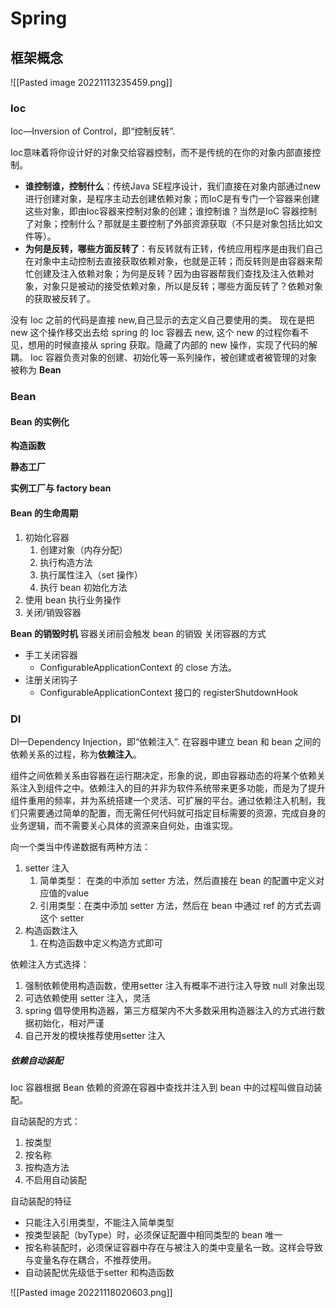 # Spring

## 框架概念
![[Pasted image 20221113235459.png]]


### Ioc 

Ioc—Inversion of Control，即“控制反转”.

Ioc意味着将你设计好的对象交给容器控制，而不是传统的在你的对象内部直接控制。
- **谁控制谁，控制什么**：传统Java SE程序设计，我们直接在对象内部通过new进行创建对象，是程序主动去创建依赖对象；而IoC是有专门一个容器来创建这些对象，即由Ioc容器来控制对象的创建；谁控制谁？当然是IoC 容器控制了对象；控制什么？那就是主要控制了外部资源获取（不只是对象包括比如文件等）。
- **为何是反转，哪些方面反转了**：有反转就有正转，传统应用程序是由我们自己在对象中主动控制去直接获取依赖对象，也就是正转；而反转则是由容器来帮忙创建及注入依赖对象；为何是反转？因为由容器帮我们查找及注入依赖对象，对象只是被动的接受依赖对象，所以是反转；哪些方面反转了？依赖对象的获取被反转了。



没有 Ioc 之前的代码是直接 new,自己显示的去定义自己要使用的类。 现在是把 new 这个操作移交出去给 spring 的 Ioc 容器去 new, 这个 new 的过程你看不见，想用的时候直接从 spring 获取。隐藏了内部的 new 操作，实现了代码的解耦。
Ioc 容器负责对象的创建、初始化等一系列操作，被创建或者被管理的对象被称为 **Bean**



### Bean

#### Bean 的实例化

**构造函数**


**静态工厂**


**实例工厂与 factory bean**




#### Bean 的生命周期
1. 初始化容器
	1. 创建对象（内存分配）
	2. 执行构造方法
	3. 执行属性注入（set 操作）
	4. 执行 bean 初始化方法
2. 使用 bean 执行业务操作
3. 关闭/销毁容器

**Bean 的销毁时机**
容器关闭前会触发 bean 的销毁
关闭容器的方式
- 手工关闭容器
	- ConfigurableApplicationContext 的 close 方法。
- 注册关闭钩子
	- ConfigurableApplicationContext 接口的 registerShutdownHook



### DI

DI—Dependency Injection，即“依赖注入”. 在容器中建立 bean 和 bean 之间的依赖关系的过程，称为**依赖注入**。

组件之间依赖关系由容器在运行期决定，形象的说，即由容器动态的将某个依赖关系注入到组件之中。依赖注入的目的并非为软件系统带来更多功能，而是为了提升组件重用的频率，并为系统搭建一个灵活、可扩展的平台。通过依赖注入机制，我们只需要通过简单的配置，而无需任何代码就可指定目标需要的资源，完成自身的业务逻辑，而不需要关心具体的资源来自何处，由谁实现。


向一个类当中传递数据有两种方法：
1. setter 注入
	1. 简单类型： 在类的中添加 setter 方法，然后直接在 bean 的配置中定义对应值的value
	2. 引用类型：在类中添加 setter 方法，然后在 bean 中通过 ref 的方式去调这个 setter
2. 构造函数注入
	1. 在构造函数中定义构造方式即可

依赖注入方式选择：
1. 强制依赖使用构造函数，使用setter 注入有概率不进行注入导致 null 对象出现
2. 可选依赖使用 setter 注入，灵活
3. spring 倡导使用构造器，第三方框架内不大多数采用构造器注入的方式进行数据初始化，相对严谨
4. 自己开发的模块推荐使用setter 注入




##### 依赖自动装配

Ioc 容器根据 Bean 依赖的资源在容器中查找并注入到 bean 中的过程叫做自动装配。

自动装配的方式：
1. 按类型
2. 按名称
3. 按构造方法
4. 不启用自动装配




自动装配的特征
- 只能注入引用类型，不能注入简单类型
- 按类型装配（byType）时，必须保证配置中相同类型的 bean 唯一
- 按名称装配时，必须保证容器中存在与被注入的类中变量名一致。这样会导致与变量名存在耦合，不推荐使用。
- 自动装配优先级低于setter 和构造函数




![[Pasted image 20221118020603.png]]

